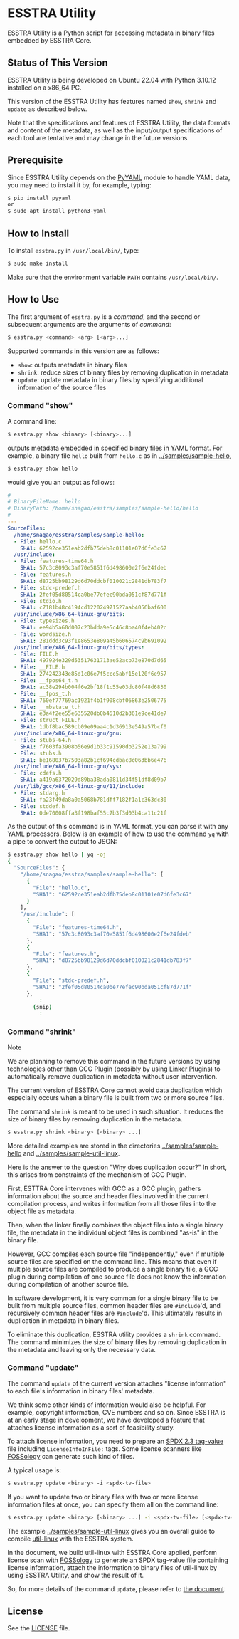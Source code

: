 # ESSTRA Utility

ESSTRA Utility is a Python script for accessing metadata
in binary files embedded by ESSTRA Core.

## Status of This Version

ESSTRA Utility is being developed on Ubuntu 22.04 with Python 3.10.12
installed on a x86\_64 PC.

This version of the ESSTRA Utility has features named `show`, `shrink` and
`update` as described below.

Note that the specifications and features of ESSTRA Utility, the data formats
and content of the metadata, as well as the input/output specifications of each
tool are tentative and may change in the future versions.

## Prerequisite

Since ESSTRA Utility depends on the [PyYAML](https://pyyaml.org/)
module to handle YAML data, you may need to install it by, for example, typing:

```sh
$ pip install pyyaml
or
$ sudo apt install python3-yaml
```

## How to Install

To install `esstra.py` in `/usr/local/bin/`, type:

```sh
$ sudo make install
```

Make sure that the environment variable `PATH` contains `/usr/local/bin/`.

## How to Use

The first argument of `esstra.py` is a *command*, and the second or subsequent
arguments are the arguments of *command*:

```sh
$ esstra.py <command> <arg> [<arg>...]
```

Supported commands in this version are as follows:

* `show`: outputs metadata in binary files
* `shrink`: reduce sizes of binary files by removing duplication in metadata
* `update`: update metadata in binary files by specifying additional information of the source files

### Command "show"

A command line:

```sh
$ esstra.py show <binary> [<binary>...]
```

outputs metadata embedded in specified binary files in YAML format.
For example, a binary file `hello` built from `hello.c` as in
[../samples/sample-hello](../samples/sample-hello),

```sh
$ esstra.py show hello
````

would give you an output as follows:

```yaml
#
# BinaryFileName: hello
# BinaryPath: /home/snagao/esstra/samples/sample-hello/hello
#
---
SourceFiles:
  /home/snagao/esstra/samples/sample-hello:
  - File: hello.c
    SHA1: 62592ce351eab2dfb75deb8c01101e07d6fe3c67
  /usr/include:
  - File: features-time64.h
    SHA1: 57c3c8093c3af70e5851f6d498600e2f6e24fdeb
  - File: features.h
    SHA1: d8725bb98129d6d70ddcbf010021c2841db783f7
  - File: stdc-predef.h
    SHA1: 2fef05d80514ca0be77efec90bda051cf87d771f
  - File: stdio.h
    SHA1: c7181b48c4194cd122024971527aab4056baf600
  /usr/include/x86_64-linux-gnu/bits:
  - File: typesizes.h
    SHA1: ee94b5a60d007c23bdda9e5c46c8ba40f4eb402c
  - File: wordsize.h
    SHA1: 281ddd3c93f1e8653e809a45b606574c9b691092
  /usr/include/x86_64-linux-gnu/bits/types:
  - File: FILE.h
    SHA1: 497924e329d53517631713ae52acb73e870d7d65
  - File: __FILE.h
    SHA1: 274242343e85d1c06e7f5ccc5abf15e120f6e957
  - File: __fpos64_t.h
    SHA1: ac38e294b004f6e2bf18f1c55e03dc80f48d6830
  - File: __fpos_t.h
    SHA1: 760ef77769ac1921f4b1f908cbf06863e2506775
  - File: __mbstate_t.h
    SHA1: e3a4f2ee55e635520db0b4610d2b361e9ce41de7
  - File: struct_FILE.h
    SHA1: 1dbf8bac589cb09e09aa4c1d36913e549a57bcf0
  /usr/include/x86_64-linux-gnu/gnu:
  - File: stubs-64.h
    SHA1: f7603fa3908b56e9d1b33c91590db3252e13a799
  - File: stubs.h
    SHA1: be168037b7503a82b1cf694cdbac8c063bb6e476
  /usr/include/x86_64-linux-gnu/sys:
  - File: cdefs.h
    SHA1: a419a6372029d89ba38ada0811d34f51df8d09b7
  /usr/lib/gcc/x86_64-linux-gnu/11/include:
  - File: stdarg.h
    SHA1: fa23f49da8a0a5068b781dff7182f1a1c363dc30
  - File: stddef.h
    SHA1: 0de70008ffa3f198baf55c7b3f3d03b4ca11c21f
```

As the output of this command is in YAML format, you can parse it with any YAML
processors.
Below is an example of how to use the command
[`yq`](https://mikefarah.gitbook.io/yq) with a pipe to convert the output to JSON:

```sh
$ esstra.py show hello | yq -oj
{
  "SourceFiles": {
    "/home/snagao/esstra/samples/sample-hello": [
      {
        "File": "hello.c",
        "SHA1": "62592ce351eab2dfb75deb8c01101e07d6fe3c67"
      }
    ],
    "/usr/include": [
      {
        "File": "features-time64.h",
        "SHA1": "57c3c8093c3af70e5851f6d498600e2f6e24fdeb"
      },
      {
        "File": "features.h",
        "SHA1": "d8725bb98129d6d70ddcbf010021c2841db783f7"
      },
      {
        "File": "stdc-predef.h",
        "SHA1": "2fef05d80514ca0be77efec90bda051cf87d771f"
      },
          :
        (snip)
          :
```

### Command "shrink"

> [!NOTE]
> We are planning to remove this command in the future versions by using
> technologies other than GCC Plugin (possibly by using
> [Linker Plugins](https://sourceware.org/binutils/docs/ld/Plugins.html)) to automatically remove
> duplication in metadata  without user intervention.

The current version of ESSTRA Core cannot avoid data duplication which
especially occurs when a binary file is built from two or more source files.

The command `shrink` is meant to be used in such situation. It reduces the size
of binary files by removing duplication in the metadata.

```sh
$ esstra.py shrink <binary> [<binary> ...]
```

More detailed examples are stored in the directories
[../samples/sample-hello](../samples/sample-hello) and
[../samples/sample-util-linux](../samples/sample-util-linux).

Here is the answer to the question "Why does duplication occur?"
In short, this arises from constraints of the mechanism of GCC Plugin.

First, ESTTRA Core intervenes with GCC as a GCC plugin, gathers information about the source
and header files involved in the current compilation process, and writes information from all
those files into the object file as metadata.

Then, when the linker finally combines the object files into a single binary file, the metadata
in the individual object files is combined "as-is" in the binary file.

However, GCC compiles each source file "independently," even if multiple source files are
specified on the command line. This means that even if multiple source files are compiled to
produce a single binary file, a GCC plugin during compilation of one source file does not know
the information during compilation of another source file.

In software development, it is very common for a single binary file to be built from multiple
source files, common header files are `#include`'d, and recursively common header files are
`#include`'d. This ultimately results in duplication in metadata in binary files.

To eliminate this duplication, ESSTRA utility provides a `shrink` command. The command
minimizes the size of binary files by removing duplication in the metadata and leaving only the
necessary data.

### Command "update"

The command `update` of the current version attaches "license information" to
each file's information in binary files' metadata.

We think some other kinds of information would also be helpful.
For example, copyright information, CVE numbers and so on.
Since ESSTRA is at an early stage in development, we have developed a feature
that attaches license information as a sort of feasibility study.

To attach license information, you need to prepare an
[SPDX 2.3 tag-value](https://spdx.github.io/spdx-spec/v2.3/) file
including `LicenseInfoInFile:` tags.
Some license scanners like [FOSSology](https://fossology.github.io/) can
generate such kind of files.

A typical usage is:

```sh
$ esstra.py update <binary> -i <spdx-tv-file>
```

If you want to update two or binary files with two or more license information
files at once, you can specify them all on the command line:

```sh
$ esstra.py update <binary> [<binary> ...] -i <spdx-tv-file> [<spdx-tv-file> ..]
```

The example [../samples/sample-util-linux](../samples/sample-util-linux)
gives you an overall guide to compile
[util-linux](https://github.com/util-linux/util-linux/) with the ESSTRA system.

In the document, we build util-linux with ESSTRA Core applied, perform license
scan with [FOSSology](https://fossology.github.io/) to generate an SPDX
tag-value file containing license information, attach the information to binary
files of util-linux by using ESSTRA Utility, and show the result of it.

So, for more details of the command `update`, please refer to
[the document](../samples/sample-util-linux/README.md).

## License

See the [LICENSE](../LICENSE) file.
